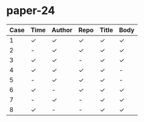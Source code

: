 # paper-24

| Case | Time | Author | Repo | Title | Body |
|------|------|--------|------|-------|------|
| 1    | ✓    | ✓      | ✓    | ✓     | ✓    |
| 2    | -    | ✓      | ✓    | ✓     | ✓    |
| 3    | ✓    | ✓      | -    | ✓     | ✓    |
| 4    | ✓    | ✓      | ✓    | ✓     | -    |
| 5    | -    | ✓      | ✓    | ✓     | -    |
| 6    | ✓    | -      | ✓    | ✓     | ✓    |
| 7    | -    | ✓      | -    | ✓     | ✓    |
| 8    | ✓    | -      | -    | ✓     | ✓    |


